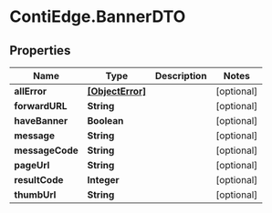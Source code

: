 # ContiEdge.BannerDTO

## Properties
Name | Type | Description | Notes
------------ | ------------- | ------------- | -------------
**allError** | [**[ObjectError]**](ObjectError.md) |  | [optional] 
**forwardURL** | **String** |  | [optional] 
**haveBanner** | **Boolean** |  | [optional] 
**message** | **String** |  | [optional] 
**messageCode** | **String** |  | [optional] 
**pageUrl** | **String** |  | [optional] 
**resultCode** | **Integer** |  | [optional] 
**thumbUrl** | **String** |  | [optional] 


